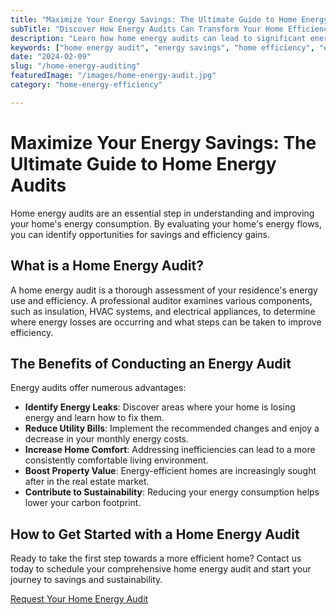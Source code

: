 ```yaml
---
title: "Maximize Your Energy Savings: The Ultimate Guide to Home Energy Audits"
subTitle: "Discover How Energy Audits Can Transform Your Home Efficiency"
description: "Learn how home energy audits can lead to significant energy savings, enhanced comfort, and a reduced carbon footprint."
keywords: ["home energy audit", "energy savings", "home efficiency", "energy conservation", "sustainable home"]
date: "2024-02-09"
slug: "/home-energy-auditing"
featuredImage: "/images/home-energy-audit.jpg"
category: "home-energy-efficiency"

---
```


# Maximize Your Energy Savings: The Ultimate Guide to Home Energy Audits

Home energy audits are an essential step in understanding and improving your home's energy consumption. By evaluating your home's energy flows, you can identify opportunities for savings and efficiency gains.

## What is a Home Energy Audit?

A home energy audit is a thorough assessment of your residence's energy use and efficiency. A professional auditor examines various components, such as insulation, HVAC systems, and electrical appliances, to determine where energy losses are occurring and what steps can be taken to improve efficiency.

## The Benefits of Conducting an Energy Audit

Energy audits offer numerous advantages:
- **Identify Energy Leaks**: Discover areas where your home is losing energy and learn how to fix them.
- **Reduce Utility Bills**: Implement the recommended changes and enjoy a decrease in your monthly energy costs.
- **Increase Home Comfort**: Addressing inefficiencies can lead to a more consistently comfortable living environment.
- **Boost Property Value**: Energy-efficient homes are increasingly sought after in the real estate market.
- **Contribute to Sustainability**: Reducing your energy consumption helps lower your carbon footprint.

## How to Get Started with a Home Energy Audit

Ready to take the first step towards a more efficient home? Contact us today to schedule your comprehensive home energy audit and start your journey to savings and sustainability.

[Request Your Home Energy Audit](/)

